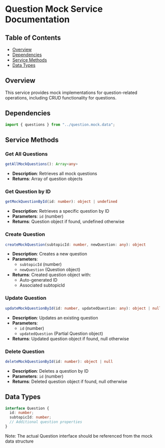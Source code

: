 # Question Mock Service Documentation

## Table of Contents

- [Overview](#overview)
- [Dependencies](#dependencies)
- [Service Methods](#service-methods)
- [Data Types](#data-types)

## Overview

This service provides mock implementations for question-related operations, including CRUD functionality for questions.

## Dependencies

```typescript
import { questions } from "../question.mock.data";
```

## Service Methods

### Get All Questions

```typescript
getAllMockQuestions(): Array<any>
```

- **Description**: Retrieves all mock questions
- **Returns**: Array of question objects

### Get Question by ID

```typescript
getMockQuestionById(id: number): object | undefined
```

- **Description**: Retrieves a specific question by ID
- **Parameters**: `id` (number)
- **Returns**: Question object if found, undefined otherwise

### Create Question

```typescript
createMockQuestion(subtopicId: number, newQuestion: any): object
```

- **Description**: Creates a new question
- **Parameters**:
  - `subtopicId` (number)
  - `newQuestion` (Question object)
- **Returns**: Created question object with:
  - Auto-generated ID
  - Associated subtopicId

### Update Question

```typescript
updateMockQuestionById(id: number, updatedQuestion: any): object | null
```

- **Description**: Updates an existing question
- **Parameters**:
  - `id` (number)
  - `updatedQuestion` (Partial Question object)
- **Returns**: Updated question object if found, null otherwise

### Delete Question

```typescript
deleteMockQuestionById(id: number): object | null
```

- **Description**: Deletes a question by ID
- **Parameters**: `id` (number)
- **Returns**: Deleted question object if found, null otherwise

## Data Types

```typescript
interface Question {
  id: number;
  subtopicId: number;
  // Additional question properties
}
```

Note: The actual Question interface should be referenced from the mock data structure
